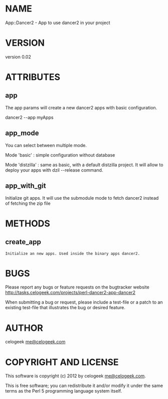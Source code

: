 # NAME

App::Dancer2 - App to use dancer2 in your project

# VERSION

version 0.02

# ATTRIBUTES

## app

The app params will create a new dancer2 apps with basic configuration.

dancer2 --app myApps

## app\_mode

You can select between multiple mode.

Mode 'basic' : simple configuration without database

Mode 'distzilla' : same as basic, with a default distzilla project. It will allow to deploy your apps with dzil --release command.

## app\_with\_git

Initialize git apps. It will use the submodule mode to fetch dancer2 instead of fetching the zip file

# METHODS

## create\_app

    Initialize an new apps. Used inside the binary apps dancer2.

# BUGS

Please report any bugs or feature requests on the bugtracker website
http://tasks.celogeek.com/projects/perl-dancer2-app-dancer2

When submitting a bug or request, please include a test-file or a
patch to an existing test-file that illustrates the bug or desired
feature.

# AUTHOR

celogeek <me@celogeek.com>

# COPYRIGHT AND LICENSE

This software is copyright (c) 2012 by celogeek <me@celogeek.com>.

This is free software; you can redistribute it and/or modify it under
the same terms as the Perl 5 programming language system itself.

